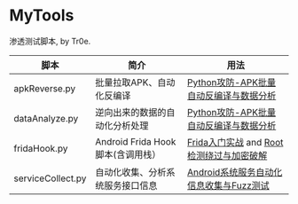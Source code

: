# MyTools
渗透测试脚本, by Tr0e.

|脚本  | 简介 | 用法 |
|--|--|--|
| apkReverse.py |批量拉取APK、自动化反编译 | [Python攻防-APK批量自动反编译与数据分析](https://blog.csdn.net/weixin_39190897/article/details/127469657) |
| dataAnalyze.py| 逆向出来的数据的自动化分析处理| [Python攻防-APK批量自动反编译与数据分析](https://blog.csdn.net/weixin_39190897/article/details/127469657)|
| fridaHook.py| Android Frida Hook脚本(含调用栈）| [Frida入门实战](https://blog.csdn.net/weixin_39190897/article/details/100517918) and [Root检测绕过与加密破解](https://blog.csdn.net/weixin_39190897/article/details/114458052)|
| serviceCollect.py| 自动化收集、分析系统服务接口信息|[Android系统服务自动化信息收集与Fuzz测试](https://blog.csdn.net/weixin_39190897/article/details/127703985)|
